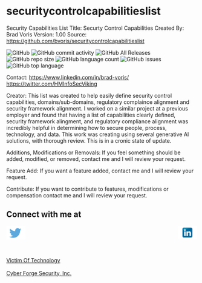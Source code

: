 # securitycontrolcapabilitieslist
Security Capabilities List
Title:	Securty Control Capabilities
Created By:	Brad Voris
Version:	1.00
Source:	https://github.com/bvoris/securitycontrolcapabilitieslist

<img alt="GitHub" src="https://img.shields.io/github/license/bvoris/securitycontrolcapabilitieslist">
<img alt="GitHub commit activity" src="https://img.shields.io/github/commit-activity/m/bvoris/securitycontrolcapabilitieslist">
<img alt="GitHub All Releases" src="https://img.shields.io/github/downloads/bvoris/securitycontrolcapabilitieslist/total">
<img alt="GitHub repo size" src="https://img.shields.io/github/repo-size/bvoris/securitycontrolcapabilitieslist">
<img alt="GitHub language count" src="https://img.shields.io/github/languages/count/bvoris/securitycontrolcapabilitieslist">
<img alt="GitHub issues" src="https://img.shields.io/github/issues/bvoris/securitycontrolcapabilitieslist">
<img alt="GitHub top language" src="https://img.shields.io/github/languages/top/bvoris/securitycontrolcapabilitieslist">
 

	
Contact:	https://www.linkedin.com/in/brad-voris/
	https://twitter.com/HMInfoSecViking
	
Creator:	This list was created to help easily define security control capabilities, domains/sub-domains, regulatory complaince alignment and security framework alignment.
	I worked on a similar project at a previous employer and found that having a list of capabilities clearly defined, security framework alingment, and regulatory compliance alignment was incredibly helpful in determining how to secure people, process, technology, and data.
	This work was creating using several generative AI solutions, with thorough review. This is in a cronic state of update.
	
Additions, Modifications or Removals:	If you feel something should be added, modified, or removed, contact me and I will review your request.
	
Feature Add:	If you want a feature added, contact me and I will review your request.
	
Contribute:	If you want to contribute to features, modifications or compensation contact me and I will review your request.

## Connect with me at

<a href="https://twitter.com/HMInfoSecViking?ref_src=twsrc%5Etfw"><IMG SRC="https://github.com/bvoris/bvoris/blob/master/twitter.jpg" WIDTH=10% HEIGHT=10% ALIGN=LEFT></a>

<a href="https://www.linkedin.com/in/brad-voris" target="_blank"><IMG SRC="https://github.com/bvoris/bvoris/blob/master/linkedin.png" WIDTH=10% HEIGHT=4% ALIGN=RIGHT></a>

<BR /><BR />
<BR /><BR />

<A HREF="https://www.victimoftechnology.com">Victim Of Technology<A />
<BR /><BR />
<A HREF="https://www.cyberforgesecurity.com">Cyber Forge Security, Inc.<A />
<BR /><BR />
